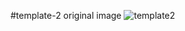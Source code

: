 #template-2 original image
![template2](https://github.com/KapilpurecodeSoftware/template-2/assets/142224914/bcafbd00-3fa3-4051-928e-73d89a322906)

